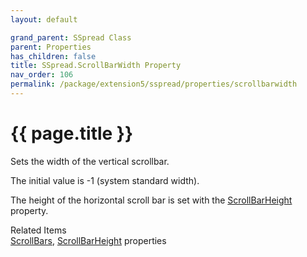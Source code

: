 ```yaml
---
layout: default

grand_parent: SSpread Class
parent: Properties
has_children: false
title: SSpread.ScrollBarWidth Property
nav_order: 106
permalink: /package/extension5/sspread/properties/scrollbarwidth
---
```

# {{ page.title }}

Sets the width of the vertical scrollbar.

The initial value is -1 (system standard width).

The height of the horizontal scroll bar is set with the <a href="/package/extension5/sspread/properties/scrollbarheight">ScrollBarHeight</a>  property.

Related Items<br>
<a href="/package/extension5/sspread/properties/scrollbars">ScrollBars</a>, <a href="/package/extension5/sspread/properties/scrollbarheight">ScrollBarHeight</a> properties   